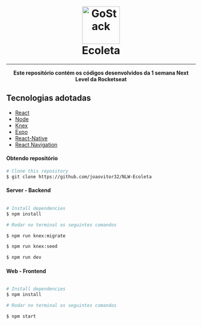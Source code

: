 <h1 align="center">
     <img alt="GoStack" src="https://pbs.twimg.com/profile_images/953595371875422210/0pWsfSSp_400x400.jpg" width="100px" />
    <br>
    Ecoleta
</h1>
<hr/>

<p align="center">
     <strong>Este repositório contém os códigos desenvolvidos da 1 semana Next Level da Rocketseat</strong>
</p>


## Tecnologias adotadas

- [React](https://pt-br.reactjs.org/)
- [Node](https://nodejs.org/en/)
- [Knex](http://knexjs.org/)
- [Expo](https://expo.io/)
- [React-Native](https://facebook.github.io/react-native/)
- [React Navigation](https://reactnavigation.org/)

<h4>Obtendo repositório</h4>

```bash
# Clone this repository
$ git clone https://github.com/joaovitor32/NLW-Ecoleta
```
<h4>Server - Backend </h4>

```bash

# Install dependencies
$ npm install

# Rodar no terminal os seguintes comandos

$ npm run knex:migrate

$ npm run knex:seed

$ npm run dev

```

<h4>Web - Frontend </h4>

```bash

# Install dependencies
$ npm install

# Rodar no terminal os seguintes comandos

$ npm start

```
